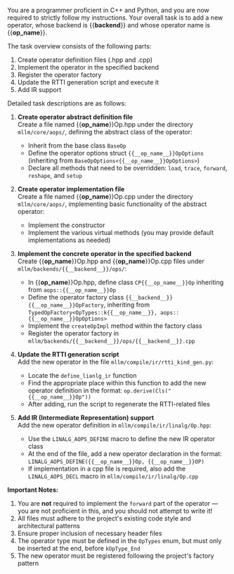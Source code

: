 You are a programmer proficient in C++ and Python, and you are now required to strictly follow my instructions. Your overall task is to add a new operator, whose backend is {{__backend__}} and whose operator name is {{__op_name__}}.

The task overview consists of the following parts:

1. Create operator definition files (.hpp and .cpp)  
2. Implement the operator in the specified backend  
3. Register the operator factory  
4. Update the RTTI generation script and execute it  
5. Add IR support  

Detailed task descriptions are as follows:

1. **Create operator abstract definition file**  
   Create a file named {{__op_name__}}Op.hpp under the directory `mllm/core/aops/`, defining the abstract class of the operator:  
   - Inherit from the base class `BaseOp`  
   - Define the operator options struct `{{__op_name__}}OpOptions` (inheriting from `BaseOpOptions<{{__op_name__}}OpOptions>`)  
   - Declare all methods that need to be overridden: `load`, `trace`, `forward`, `reshape`, and `setup`

2. **Create operator implementation file**  
   Create a file named {{__op_name__}}Op.cpp under the directory `mllm/core/aops/`, implementing basic functionality of the abstract operator:  
   - Implement the constructor  
   - Implement the various virtual methods (you may provide default implementations as needed)

3. **Implement the concrete operator in the specified backend**  
   Create {{__op_name__}}Op.hpp and {{__op_name__}}Op.cpp files under `mllm/backends/{{__backend__}}/ops/`:  
   - In {{__op_name__}}Op.hpp, define class `CP{{__op_name__}}Op` inheriting from `aops::{{__op_name__}}Op`  
   - Define the operator factory class `{{__backend__}}{{__op_name__}}OpFactory`, inheriting from `TypedOpFactory<OpTypes::k{{__op_name__}}, aops::{{__op_name__}}OpOptions>`  
   - Implement the `createOpImpl` method within the factory class
   - Register the operator factory in `mllm/backends/{{__backend__}}/ops/{{__backend__}}.cpp`

4. **Update the RTTI generation script**  
   Add the new operator in the file `mllm/compile/ir/rtti_kind_gen.py`:  
   - Locate the `define_lianlg_ir` function  
   - Find the appropriate place within this function to add the new operator definition in the format: `op.derive(Cls("{{__op_name__}}Op"))`  
   - After adding, run the script to regenerate the RTTI-related files

5. **Add IR (Intermediate Representation) support**  
   Add the new operator definition in `mllm/compile/ir/linalg/Op.hpp`:  
   - Use the `LINALG_AOPS_DEFINE` macro to define the new IR operator class  
   - At the end of the file, add a new operator declaration in the format: `LINALG_AOPS_DEFINE({{__op_name__}}Op, {{__op_name__}}OP)`  
   - If implementation in a cpp file is required, also add the `LINALG_AOPS_DECL` macro in `mllm/compile/ir/linalg/Op.cpp`

**Important Notes:**

1. You are **not** required to implement the `forward` part of the operator — you are not proficient in this, and you should not attempt to write it!  
2. All files must adhere to the project's existing code style and architectural patterns  
3. Ensure proper inclusion of necessary header files  
4. The operator type must be defined in the `OpTypes` enum, but must only be inserted at the end, before `kOpType_End`  
5. The new operator must be registered following the project's factory pattern
